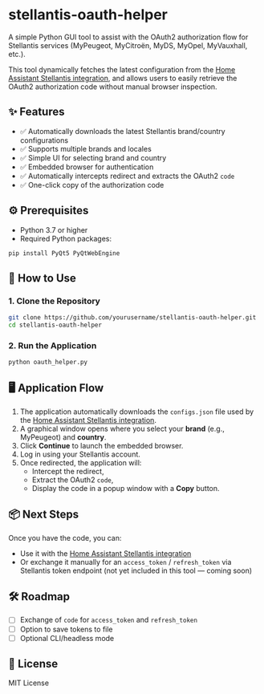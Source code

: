 # stellantis-oauth-helper

A simple Python GUI tool to assist with the OAuth2 authorization flow for Stellantis services (MyPeugeot, MyCitroën, MyDS, MyOpel, MyVauxhall, etc.).

This tool dynamically fetches the latest configuration from the [Home Assistant Stellantis integration](https://github.com/andreadegiovine/homeassistant-stellantis-vehicles), and allows users to easily retrieve the OAuth2 authorization code without manual browser inspection.

## ✨ Features

- ✅ Automatically downloads the latest Stellantis brand/country configurations  
- ✅ Supports multiple brands and locales  
- ✅ Simple UI for selecting brand and country  
- ✅ Embedded browser for authentication  
- ✅ Automatically intercepts redirect and extracts the OAuth2 `code`  
- ✅ One-click copy of the authorization code  

## ⚙️ Prerequisites

- Python 3.7 or higher  
- Required Python packages:

```bash
pip install PyQt5 PyQtWebEngine
```

## 🚀 How to Use

### 1. Clone the Repository

```bash
git clone https://github.com/yourusername/stellantis-oauth-helper.git
cd stellantis-oauth-helper
```

### 2. Run the Application

```bash
python oauth_helper.py
```

## 🖥️ Application Flow

1. The application automatically downloads the `configs.json` file used by the [Home Assistant Stellantis integration](https://github.com/andreadegiovine/homeassistant-stellantis-vehicles).
2. A graphical window opens where you select your **brand** (e.g., MyPeugeot) and **country**.
3. Click **Continue** to launch the embedded browser.
4. Log in using your Stellantis account.
5. Once redirected, the application will:
   - Intercept the redirect,
   - Extract the OAuth2 `code`,
   - Display the code in a popup window with a **Copy** button.

## 📦 Next Steps

Once you have the code, you can:

- Use it with the [Home Assistant Stellantis integration](https://github.com/andreadegiovine/homeassistant-stellantis-vehicles)
- Or exchange it manually for an `access_token` / `refresh_token` via Stellantis token endpoint (not yet included in this tool — coming soon)

## 🛠️ Roadmap

- [ ] Exchange of `code` for `access_token` and `refresh_token`
- [ ] Option to save tokens to file
- [ ] Optional CLI/headless mode

## 📄 License

MIT License

